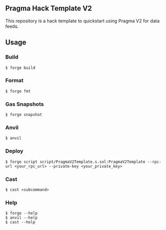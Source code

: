 ## Pragma Hack Template V2

This repository is a hack template to quickstart using Pragma V2 for data feeds. 

## Usage

### Build

```shell
$ forge build
```

### Format

```shell
$ forge fmt
```

### Gas Snapshots

```shell
$ forge snapshot
```

### Anvil

```shell
$ anvil
```

### Deploy

```shell
$ forge script script/PragmaV2Template.s.sol:PragmaV2Template --rpc-url <your_rpc_url> --private-key <your_private_key>
```

### Cast

```shell
$ cast <subcommand>
```

### Help

```shell
$ forge --help
$ anvil --help
$ cast --help
```
